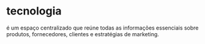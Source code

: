 # tecnologia
é um espaço centralizado que reúne todas as informações essenciais sobre produtos, fornecedores, clientes e estratégias de marketing.
